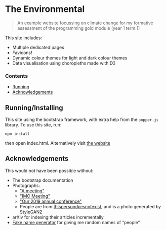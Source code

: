 # The Environmental
> An example website focussing on climate change for my formative assessment of the programming gold module (year 1 term 1)

This site includes:
- Multiple dedicated pages
- Favicons!
- Dynamic colour themes for light and dark colour themes
- Data visualisation using choropleths made with D3

### Contents
- [Running](#runninginstalling)
- [Acknowledgements](#acknowledgements)

## Running/Installing

This site using the bootstrap framework, with extra help from the `popper.js` library. To use this site, run:
```shell
npm install
```

then open index.html. Alternatively visit [the website](https://rosiepuddles.github.io/PGY1T1Formattive/)

## Acknowledgements
This would not have been possible without:
- The bootstrap documentation
- Photographs:
  - ["A meeting"](https://www.flickr.com/photos/gsapponline/24773105486)
  - ["IMO Meeting"](https://www.flickr.com/photos/imo-un/30540361046)
  - ["Our 2019 annual conference"](https://www.flickr.com/photos/theclimategroup/16132103449)
  - People are from [thispersondoesnotexist](https://thispersondoesnotexist.com), and is a photo generated by StyleGAN2
- arXiv for indexing their articles incrementally
- [Fake name generator](https://www.fakenamegenerator.com/) for giving me random names of "people"
